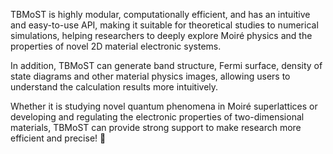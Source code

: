 TBMoST is highly modular, computationally efficient, 
and has an intuitive and easy-to-use API, 
making it suitable for theoretical studies to numerical simulations, 
helping researchers to deeply explore Moiré physics 
and the properties of novel 2D material electronic systems.

In addition, TBMoST can generate band structure, 
Fermi surface, density of state diagrams and 
other material physics images, allowing users to understand the calculation results more intuitively.

Whether it is studying novel quantum phenomena in Moiré superlattices 
or developing and regulating the electronic properties of two-dimensional materials, 
TBMoST can provide strong support to make research more efficient and precise! 🚀